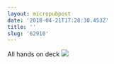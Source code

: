 ```yaml
---
layout: micropubpost
date: '2018-04-21T17:28:30.453Z'
title: ''
slug: '62910'
---
```

All hands on deck ![](http://mathiasaggerbo.dk/assets/IMG_2559.png)
